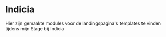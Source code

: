 # Indicia
Hier zijn gemaakte modules voor de landingspagina's templates te vinden tijdens mijn Stage bij Indicia
